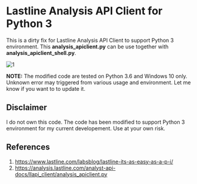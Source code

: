 # Lastline Analysis API Client for Python 3
This is a dirty fix for Lastline Analysis API Client to support Python 3 environment. This **analysis_apiclient.py** can be use together with **analysis_apiclient_shell.py**.

![1](https://user-images.githubusercontent.com/1006000/36460258-8a8c8944-16f2-11e8-8895-543d43430285.png)

**NOTE:** The modified code are tested on Python 3.6 and Windows 10 only. Unknown error may triggered from various usage and environment. Let me know if you want to to update it.

## Disclaimer
I do not own this code. The code has been modified to support Python 3 environment for my current developement. Use at your own risk.

## References
1. https://www.lastline.com/labsblog/lastline-its-as-easy-as-a-p-i/
2. https://analysis.lastline.com/analyst-api-docs/llapi_client/analysis_apiclient.py
